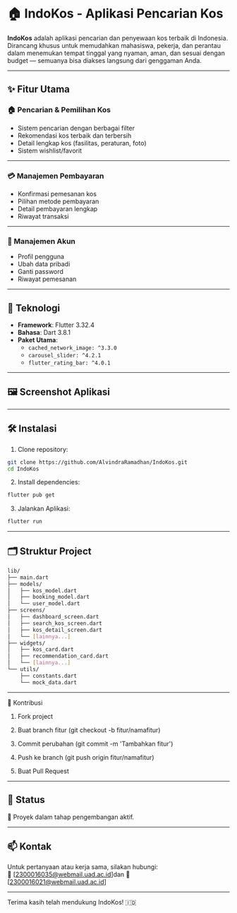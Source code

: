 # 🏠 IndoKos - Aplikasi Pencarian Kos


**IndoKos** adalah aplikasi pencarian dan penyewaan kos terbaik di Indonesia. Dirancang khusus untuk memudahkan mahasiswa, pekerja, dan perantau dalam menemukan tempat tinggal yang nyaman, aman, dan sesuai dengan budget — semuanya bisa diakses langsung dari genggaman Anda.

---

## ✨ Fitur Utama

### 🏠 Pencarian & Pemilihan Kos
- Sistem pencarian dengan berbagai filter
- Rekomendasi kos terbaik dan terbersih
- Detail lengkap kos (fasilitas, peraturan, foto)
- Sistem wishlist/favorit

---

### 💳 Manajemen Pembayaran
- Konfirmasi pemesanan kos
- Pilihan metode pembayaran
- Detail pembayaran lengkap
- Riwayat transaksi

---

### 👤 Manajemen Akun
- Profil pengguna
- Ubah data pribadi
- Ganti password
- Riwayat pemesanan

---

## 📱 Teknologi

- **Framework**: Flutter 3.32.4
- **Bahasa**: Dart 3.8.1
- **Paket Utama**:
  - `cached_network_image: ^3.3.0`
  - `carousel_slider: ^4.2.1`
  - `flutter_rating_bar: ^4.0.1`

---

## 🖼️ Screenshot Aplikasi



---

## 🛠️ Instalasi

1. Clone repository:
```bash
git clone https://github.com/AlvindraRamadhan/IndoKos.git
cd IndoKos
```
2. Install dependencies:
``` bash
flutter pub get 
```
3. Jalankan Aplikasi:
```bash
flutter run
```
---

## 🗂️ Struktur Project

```bash
lib/
├── main.dart
├── models/
│   ├── kos_model.dart
│   ├── booking_model.dart
│   └── user_model.dart
├── screens/
│   ├── dashboard_screen.dart
│   ├── search_kos_screen.dart
│   ├── kos_detail_screen.dart
│   └── [lainnya...]
├── widgets/
│   ├── kos_card.dart
│   ├── recommendation_card.dart
│   └── [lainnya...]
└── utils/
    ├── constants.dart
    └── mock_data.dart

```

---

🤝 Kontribusi
1. Fork project

2. Buat branch fitur (git checkout -b fitur/namafitur)

3. Commit perubahan (git commit -m 'Tambahkan fitur')

3. Push ke branch (git push origin fitur/namafitur)

4. Buat Pull Request

---

## 📌 Status

🚧 Proyek dalam tahap pengembangan aktif.


---

## 📫 Kontak

Untuk pertanyaan atau kerja sama, silakan hubungi:  
📧 [2300016035@webmail.uad.ac.id]dan
📧 [2300016021@webmail.uad.ac.id]

---

Terima kasih telah mendukung IndoKos! 🇮🇩
